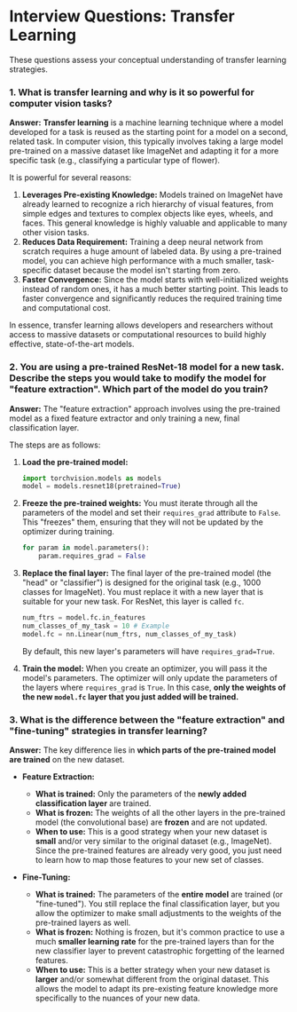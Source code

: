 # Interview Questions: Transfer Learning

These questions assess your conceptual understanding of transfer learning strategies.

### 1. What is transfer learning and why is it so powerful for computer vision tasks?

**Answer:**
**Transfer learning** is a machine learning technique where a model developed for a task is reused as the starting point for a model on a second, related task. In computer vision, this typically involves taking a large model pre-trained on a massive dataset like ImageNet and adapting it for a more specific task (e.g., classifying a particular type of flower).

It is powerful for several reasons:
1.  **Leverages Pre-existing Knowledge:** Models trained on ImageNet have already learned to recognize a rich hierarchy of visual features, from simple edges and textures to complex objects like eyes, wheels, and faces. This general knowledge is highly valuable and applicable to many other vision tasks.
2.  **Reduces Data Requirement:** Training a deep neural network from scratch requires a huge amount of labeled data. By using a pre-trained model, you can achieve high performance with a much smaller, task-specific dataset because the model isn't starting from zero.
3.  **Faster Convergence:** Since the model starts with well-initialized weights instead of random ones, it has a much better starting point. This leads to faster convergence and significantly reduces the required training time and computational cost.

In essence, transfer learning allows developers and researchers without access to massive datasets or computational resources to build highly effective, state-of-the-art models.

### 2. You are using a pre-trained ResNet-18 model for a new task. Describe the steps you would take to modify the model for "feature extraction". Which part of the model do you train?

**Answer:**
The "feature extraction" approach involves using the pre-trained model as a fixed feature extractor and only training a new, final classification layer.

The steps are as follows:
1.  **Load the pre-trained model:**
    ```python
    import torchvision.models as models
    model = models.resnet18(pretrained=True)
    ```
2.  **Freeze the pre-trained weights:** You must iterate through all the parameters of the model and set their `requires_grad` attribute to `False`. This "freezes" them, ensuring that they will not be updated by the optimizer during training.
    ```python
    for param in model.parameters():
        param.requires_grad = False
    ```
3.  **Replace the final layer:** The final layer of the pre-trained model (the "head" or "classifier") is designed for the original task (e.g., 1000 classes for ImageNet). You must replace it with a new layer that is suitable for your new task. For ResNet, this layer is called `fc`.
    ```python
    num_ftrs = model.fc.in_features
    num_classes_of_my_task = 10 # Example
    model.fc = nn.Linear(num_ftrs, num_classes_of_my_task)
    ```
    By default, this new layer's parameters will have `requires_grad=True`.

4.  **Train the model:** When you create an optimizer, you will pass it the model's parameters. The optimizer will only update the parameters of the layers where `requires_grad` is `True`. In this case, **only the weights of the new `model.fc` layer that you just added will be trained.**

### 3. What is the difference between the "feature extraction" and "fine-tuning" strategies in transfer learning?

**Answer:**
The key difference lies in **which parts of the pre-trained model are trained** on the new dataset.

-   **Feature Extraction:**
    -   **What is trained:** Only the parameters of the **newly added classification layer** are trained.
    -   **What is frozen:** The weights of all the other layers in the pre-trained model (the convolutional base) are **frozen** and are not updated.
    -   **When to use:** This is a good strategy when your new dataset is **small** and/or very similar to the original dataset (e.g., ImageNet). Since the pre-trained features are already very good, you just need to learn how to map those features to your new set of classes.

-   **Fine-Tuning:**
    -   **What is trained:** The parameters of the **entire model** are trained (or "fine-tuned"). You still replace the final classification layer, but you allow the optimizer to make small adjustments to the weights of the pre-trained layers as well.
    -   **What is frozen:** Nothing is frozen, but it's common practice to use a much **smaller learning rate** for the pre-trained layers than for the new classifier layer to prevent catastrophic forgetting of the learned features.
    -   **When to use:** This is a better strategy when your new dataset is **larger** and/or somewhat different from the original dataset. This allows the model to adapt its pre-existing feature knowledge more specifically to the nuances of your new data.
